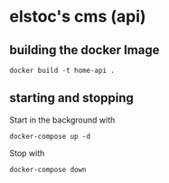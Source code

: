 # elstoc's cms (api)

## building the docker Image

```
docker build -t home-api .
```

## starting and stopping

Start in the background with

```
docker-compose up -d
```

Stop with

```
docker-compose down
```
